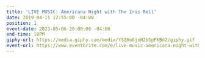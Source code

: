```yaml
---
title: 'LIVE MUSIC: Americana Night with The Iris Bell'
date: 2019-04-11 12:55:00 -04:00
position: 1
event-date: 2023-05-06 20:00:00 -04:00
end-time: 10PM
giphy-url: https://media.giphy.com/media/YSZHo8jsN2bSpPKBd2/giphy.gif
event-url: https://www.eventbrite.com/e/live-music-americana-night-with-the-iris-bell-tickets-624091864567
---
```


